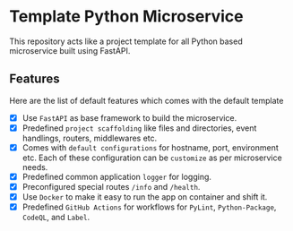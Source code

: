 # Template Python Microservice

This repository acts like a project template for all Python based microservice built using FastAPI.

## Features

Here are the list of default features which comes with the default template

- [x] Use `FastAPI` as base framework to build the microservice.
- [x] Predefined `project scaffolding` like files and directories, event handlings, routers, middlewares etc.
- [x] Comes with `default configurations` for hostname, port, environment etc. Each of these configuration can be `customize` as per microservice needs.
- [x] Predefined common application `logger` for logging.
- [x] Preconfigured special routes `/info` and `/health`.
- [x] Use `Docker` to make it easy to run the app on container and shift it.
- [x] Predefined `GitHub Actions` for workflows for `PyLint`, `Python-Package`, `CodeQL`, and `Label`.
